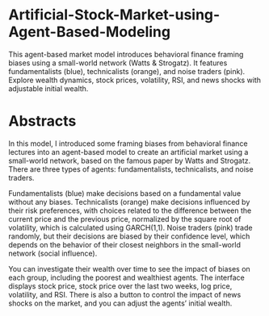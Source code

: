 # Artificial-Stock-Market-using-Agent-Based-Modeling
This agent-based market model introduces behavioral finance framing biases using a small-world network (Watts &amp; Strogatz). It features fundamentalists (blue), technicalists (orange), and noise traders (pink). Explore wealth dynamics, stock prices, volatility, RSI, and news shocks with adjustable initial wealth.

# Abstracts
In this model, I introduced some framing biases from behavioral finance lectures into an agent-based model to create an artificial market using a small-world network, based on the famous paper by Watts and Strogatz. There are three types of agents: fundamentalists, technicalists, and noise traders.

Fundamentalists (blue) make decisions based on a fundamental value without any biases. Technicalists (orange) make decisions influenced by their risk preferences, with choices related to the difference between the current price and the previous price, normalized by the square root of volatility, which is calculated using GARCH(1,1). Noise traders (pink) trade randomly, but their decisions are biased by their confidence level, which depends on the behavior of their closest neighbors in the small-world network (social influence).

You can investigate their wealth over time to see the impact of biases on each group, including the poorest and wealthiest agents. The interface displays stock price, stock price over the last two weeks, log price, volatility, and RSI. There is also a button to control the impact of news shocks on the market, and you can adjust the agents’ initial wealth.

